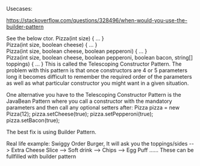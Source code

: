 Usecases:

https://stackoverflow.com/questions/328496/when-would-you-use-the-builder-pattern

See the below ctor.
Pizza(int size) { ... }  
Pizza(int size, boolean cheese) { ... }  
Pizza(int size, boolean cheese, boolean pepperoni) { ... }  
Pizza(int size, boolean cheese, boolean pepperoni, boolean bacon, string[] toppings) { ... }
This is called the Telescoping Constructor Pattern. The problem with this pattern is that once constructors are 4 or 5 parameters long it becomes difficult to remember the required order of the parameters as well as what particular constructor you might want in a given situation.

One alternative you have to the Telescoping Constructor Pattern is the JavaBean Pattern where you call a constructor with the mandatory parameters and then call any optional setters after:
Pizza pizza = new Pizza(12);
pizza.setCheese(true);
pizza.setPepperoni(true);
pizza.setBacon(true);

The best fix is using Builder Pattern.

Real life example:
Swiggy Order Burger,
It will ask you the toppings/sides
--> Extra Cheese Slice
--> Soft drink
--> Chips
--> Egg Puff
...... These can be fullfilled with builder pattern
